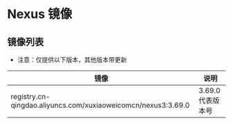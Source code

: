 # Nexus 镜像

## 镜像列表

- 注意：仅提供以下版本，其他版本带更新

| 镜像                                                            | 说明           |
|---------------------------------------------------------------|--------------|
| registry.cn-qingdao.aliyuncs.com/xuxiaoweicomcn/nexus3:3.69.0 | 3.69.0 代表版本号 |
